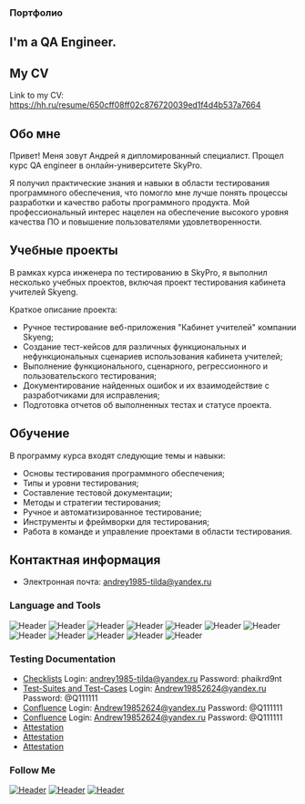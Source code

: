 ### Портфолио
## I'm a QA Engineer. 
## My CV
Link to my CV: https://hh.ru/resume/650cff08ff02c876720039ed1f4d4b537a7664
## Обо мне

Привет! Меня зовут Андрей я дипломированный специалист. Прощел курс QA engineer в онлайн-университете SkyPro. 

Я получил практические знания и навыки в области тестирования программного обеспечения, что помогло мне лучше понять процессы разработки и качество работы программного продукта. Мой профессиональный интерес нацелен на обеспечение высокого уровня качества ПО и повышение пользователями удовлетворенности.

## Учебные проекты

В рамках курса инженера по тестированию в SkyPro, я выполнил несколько учебных проектов, включая проект тестирования кабинета учителей Skyeng. 

Краткое описание проекта:
- Ручное тестирование веб-приложения "Кабинет учителей" компании Skyeng;
- Создание тест-кейсов для различных функциональных и нефункциональных сценариев использования кабинета учителей;
- Выполнение функционального, сценарного, регрессионного и пользовательского тестирования;
- Документирование найденных ошибок и их взаимодействие с разработчиками для исправления;
- Подготовка отчетов об выполненных тестах и статусе проекта.

## Обучение

 В программу курса входят следующие темы и навыки:

- Основы тестирования программного обеспечения;
- Типы и уровни тестирования;
- Составление тестовой документации;
- Методы и стратегии тестирования;
- Ручное и автоматизированное тестирование;
- Инструменты и фреймворки для тестирования;
- Работа в команде и управление проектами в области тестирования.

## Контактная информация

- Электронная почта: andrey1985-tilda@yandex.ru





### Language and Tools
![Header](https://img.shields.io/badge/Jira-090909?style=for-the-badge&logo=jira&logoColor=136be1)
![Header](https://img.shields.io/badge/Postman-090909?style=for-the-badge&logo=postman&logoColor=f76935)
![Header](https://img.shields.io/badge/Swagger-090909?style=for-the-badge&logo=swagger&logoColor=7ede2b)
![Header](https://img.shields.io/badge/Tilda-090909?style=for-the-badge&logo=tilda&logoColor=7d5fa6)
![Header](https://img.shields.io/badge/Mockun-090909?style=for-the-badge&logo=mockun&logoColor=f7f7f7)
![Header](https://img.shields.io/badge/PostgreSQL-090909?style=for-the-badge&logo=postgresql&logoColor=00618a)
![Header](https://img.shields.io/badge/Confluence-090909?style=for-the-badge&logo=mongodb&logoColor=4aa73c)
![Header](https://img.shields.io/badge/DevTools-090909?style=for-the-badge&logo=googlechrome&logoColor=2674f2)
![Header](https://img.shields.io/badge/AndroidStudio-090909?style=for-the-badge&logo=androidstudio&logoColor=3ad07d)
![Header](https://img.shields.io/badge/TestRail-090909?style=for-the-badge&logo=&logoColor=71b556)
![Header](https://img.shields.io/badge/Fiddler-090909?style=for-the-badge&logo=fiddler&logoColor=8cc4d7)
![Header](https://img.shields.io/badge/CharlesProxy-090909?style=for-the-badge&logo=charlesproxy&logoColor=8cc4d7)

### Testing Documentation

- [Checklists](https://chlist.sitechco.ru/project) Login: andrey1985-tilda@yandex.ru Password: phaikrd9nt
- [Test-Suites and Test-Cases](https://app.qase.io/projects) Login: Andrew19852624@yandex.ru Password: @Q111111
- [Confluence](https://qa-bug-report2624.atlassian.net/l/cp/jqSnzY3f) Login: Andrew19852624@yandex.ru Password: @Q111111
- [Confluence](https://qa-bug-report2624.atlassian.net/l/cp/4B9Tj7pK) Login: Andrew19852624@yandex.ru Password: @Q111111
- [Attestation](https://docs.google.com/document/d/1Wg_zhtq1xUICePdZIovWTSJAKIF8OHSfgLQxXtS9904/edit?usp=sharing)
- [Attestation](https://docs.google.com/spreadsheets/d/1CPEafRul35NwgWjCyymTpnyGovS06paPV6iaSqbwMQQ/edit?usp=sharing)
- [Attestation](https://docs.google.com/spreadsheets/d/15eay5BETdajQ9VSIqS-wlhMTUEAA9vjcAJY0CibUYA8/edit?usp=sharing)


### Follow Me
[![Header](https://img.shields.io/badge/TenChat-090909?style=for-the-badge&logo=tenchat&logoColor=9939a3)](https://tenchat.ru/2269356?utm_source=9c64be0d-fdbd-4a9d-a18a-6c37fbbbc31f)
[![Header](https://img.shields.io/badge/Telegram-090909?style=for-the-badge&logo=telegram&logoColor=31a5db)](https://t.me/Andrew_20232023)
[![Header](https://img.shields.io/badge/Tilda-090909?style=for-the-badge&logo=tilda&logoColor=31a5db)](https://contextprosale.tilda.ws/myportfolio#2)
